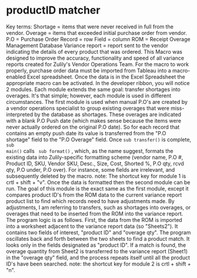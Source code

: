 # productID matcher 
Key terms:
Shortage = items that were never received in full from the vendor.
Overage = items that exceeded initial purchase order from vendor. 
P.O = Purchase Order
Record = row
Field = column
ROM = Receipt Overage Management Database 
Variance report = report sent to the vendor indicating the details of every product that was ordered. 
This Macro was designed to improve the accuracy, functionality and speed of all variance reports created for Zulily's Vendor Operations Team. For the macro to work properly, purchase order data must be imported from Tableau into a macro-enabled Excel spreadsheet. Once the data is in the Excel Spreadsheet the appropriate macro can be activated. In the developer ribbon, you will notice 2 modules. Each module extends the same goal: transfer shortages into overages. It's that simple; however, each module is used in different circumstances. The first module is used when manual P.O's are created by a vendor operations specialist to group existing overages that were miss-interpreted by the database as shortages. These overages are indicated with a blank P.O Push date (which makes sense because the items were never actually ordered on the original P.O date). So for each record that contains an empty push date its value is transferred from the "P.O shortage" field to the "P.O Overage" field. Once `sub transfer()` is complete, <code>sub main()</code> calls <code> sub format()</code> , which, as the name suggest, formats the existing data into Zulily-specific formatting scheme (vendor name, P.O #, Product ID, SKU, Vendor SKU, Desc., Size, Cost, Shorted %, P.O qty, rcvd qty, P.O under, P.O over). For instance, some fields are irrelevant, and subsequently deleted by the macro.
note: The shortcut key for module 1 is crtl + shift + "v".
Once the data is formatted then the second module can be run. The goal of this module is the exact same as the first module, except it compares product ID's from the ROM data to the current variance report product list to find which records need to have adjustments made. By adjustments, I am referring to transfers, such as shortages into overages, or overages that need to be inserted from the ROM into the variance report. The program logic is as follows. First, the data from the ROM is imported into a worksheet adjacent to the variance report data (so "Sheets2"). It contains two fields of interest, "product ID" and "overage qty". The program oscillates back and forth between the two sheets to find a product match. It looks only in the fields designated as "product ID". If a match is found, the overage quantity from Sheet2 is transferred to the variance report (Sheet1) in the "overage qty" field, and the process repeats itself until all the product ID's have been searched. 
note: the shortcut key for module 2 is crtl + shift + "n".
